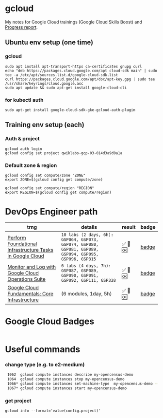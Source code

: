 # gcloud

My notes for Google Cloud trainings (Google Cloud Skills Boost) and [Progress report](https://docs.google.com/spreadsheets/d/1RGSgV5ofXTanl3J4R-YPjYXgUAg-7YXgznbx_X-91X8/edit?usp=sharing).

## Ubuntu env setup (one time)

### gcloud
```
sudo apt install apt-transport-https ca-certificates gnupg curl
echo "deb https://packages.cloud.google.com/apt cloud-sdk main" | sudo tee -a /etc/apt/sources.list.d/google-cloud-sdk.list
curl https://packages.cloud.google.com/apt/doc/apt-key.gpg | sudo tee /usr/share/keyrings/cloud.google.asc
sudo apt update && sudo apt-get install google-cloud-cli
```
### for kubectl auth
```
sudo apt-get install google-cloud-sdk-gke-gcloud-auth-plugin
```

## Training env setup (each)

### Auth & project
```
gcloud auth login
gcloud config set project qwiklabs-gcp-03-014d3a9d0a1a
```

### Default zone & region 
```
gcloud config set compute/zone "ZONE"
export ZONE=$(gcloud config get compute/zone)

gcloud config set compute/region "REGION"
export REGION=$(gcloud config get compute/region)
```
# DevOps Engineer path

| trng | details | result | badge |
|---|---|---|---|
| [Perform Foundational Infrastructure Tasks in Google Cloud](devops-infra-tsks.md) | `10 labs (2 days, 6h): GSP064, GSP073, GSP074, GSP080, GSP081, GSP089, GSP094, GSP095, GSP096, GSP315` | :white_check_mark: :100: :ok: | [badge](https://cdn.qwiklabs.com/SOUHCWvev6HmfC5QztXJd%2BCkSK8%2B3WGWg%2BF%2Fww%2FfqXA%3D) |
| [Monitor and Log with Google Cloud Operations Suite](devops-monitor.md) | `6 labs (4 days, 7h): GSP087, GSP089, GSP090, GSP091, GSP092, GSP111, GSP338` | :white_check_mark: :100: :ok: | [badge](https://cdn.qwiklabs.com/qJIAuJXge9co6AJ0qbQlcjkJ%2F2uHpOQA4eHmmLBQQOc%3D) |
| [Google Cloud Fundamentals: Core Infrastructure](devops-core-infra.md) | (6 modules, 1day, 5h) | :white_check_mark: :100: :ok: | [badge](https://cdn.qwiklabs.com/c2YC1UuO5rdWmNVT%2FcutvuyiE3DJMExXHjpOU15jvhY%3D) |


# Google Cloud Badges

| | |
|---|---|

# Useful commands

### change type (e.g. to e2-medium)
```bash
 1062  gcloud compute instances describe my-opencensus-demo
 1064  gcloud compute instances stop my-opencensus-demo
 1066* gcloud compute instances set-machine-type  my-opencensus-demo --machine-type e2-medium
 1067* gcloud compute instances start my-opencensus-demo
```

### get project 
```
gcloud info --format='value(config.project)'
```
